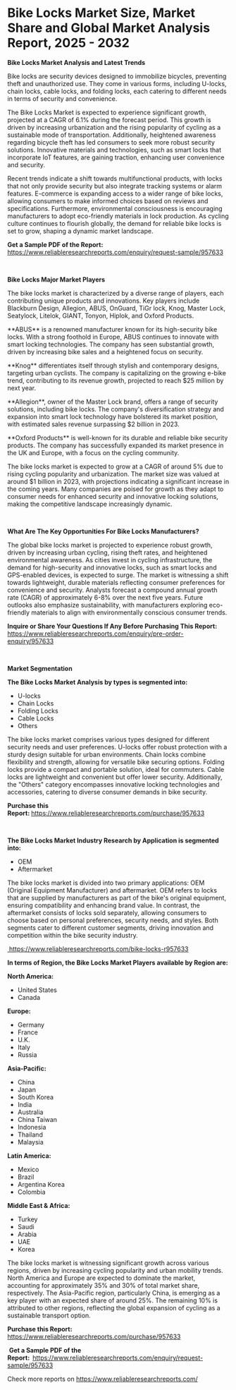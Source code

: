 <p><h1>Bike Locks Market Size, Market Share and Global Market Analysis Report, 2025 - 2032</h1></p><p><strong>Bike Locks Market Analysis and Latest Trends</strong></p>
<p><p>Bike locks are security devices designed to immobilize bicycles, preventing theft and unauthorized use. They come in various forms, including U-locks, chain locks, cable locks, and folding locks, each catering to different needs in terms of security and convenience. </p><p>The Bike Locks Market is expected to experience significant growth, projected at a CAGR of 6.1% during the forecast period. This growth is driven by increasing urbanization and the rising popularity of cycling as a sustainable mode of transportation. Additionally, heightened awareness regarding bicycle theft has led consumers to seek more robust security solutions. Innovative materials and technologies, such as smart locks that incorporate IoT features, are gaining traction, enhancing user convenience and security.</p><p>Recent trends indicate a shift towards multifunctional products, with locks that not only provide security but also integrate tracking systems or alarm features. E-commerce is expanding access to a wider range of bike locks, allowing consumers to make informed choices based on reviews and specifications. Furthermore, environmental consciousness is encouraging manufacturers to adopt eco-friendly materials in lock production. As cycling culture continues to flourish globally, the demand for reliable bike locks is set to grow, shaping a dynamic market landscape.</p></p>
<p><strong>Get a Sample PDF of the Report:&nbsp;</strong> <a href="https://www.reliableresearchreports.com/enquiry/request-sample/957633?utm_campaign=2283&utm_medium=2&utm_source=Github&utm_content=ia&utm_term=05042025&utm_id=bike-locks">https://www.reliableresearchreports.com/enquiry/request-sample/957633</a></p>
<p>&nbsp;</p>
<p><strong>Bike Locks Major Market Players</strong></p>
<p><p>The bike locks market is characterized by a diverse range of players, each contributing unique products and innovations. Key players include Blackburn Design, Allegion, ABUS, OnGuard, TiGr lock, Knog, Master Lock, Seatylock, Litelok, GIANT, Tonyon, Hiplok, and Oxford Products.</p><p>**ABUS** is a renowned manufacturer known for its high-security bike locks. With a strong foothold in Europe, ABUS continues to innovate with smart locking technologies. The company has seen substantial growth, driven by increasing bike sales and a heightened focus on security. </p><p>**Knog** differentiates itself through stylish and contemporary designs, targeting urban cyclists. The company is capitalizing on the growing e-bike trend, contributing to its revenue growth, projected to reach $25 million by next year.</p><p>**Allegion**, owner of the Master Lock brand, offers a range of security solutions, including bike locks. The company's diversification strategy and expansion into smart lock technology have bolstered its market position, with estimated sales revenue surpassing $2 billion in 2023.</p><p>**Oxford Products** is well-known for its durable and reliable bike security products. The company has successfully expanded its market presence in the UK and Europe, with a focus on the cycling community.</p><p>The bike locks market is expected to grow at a CAGR of around 5% due to rising cycling popularity and urbanization. The market size was valued at around $1 billion in 2023, with projections indicating a significant increase in the coming years. Many companies are poised for growth as they adapt to consumer needs for enhanced security and innovative locking solutions, making the competitive landscape increasingly dynamic.</p></p>
<p>&nbsp;</p>
<p><strong>What Are The Key Opportunities For Bike Locks Manufacturers?</strong></p>
<p><p>The global bike locks market is projected to experience robust growth, driven by increasing urban cycling, rising theft rates, and heightened environmental awareness. As cities invest in cycling infrastructure, the demand for high-security and innovative locks, such as smart locks and GPS-enabled devices, is expected to surge. The market is witnessing a shift towards lightweight, durable materials reflecting consumer preferences for convenience and security. Analysts forecast a compound annual growth rate (CAGR) of approximately 6-8% over the next five years. Future outlooks also emphasize sustainability, with manufacturers exploring eco-friendly materials to align with environmentally conscious consumer trends.</p></p>
<p><strong>Inquire or Share Your Questions If Any Before Purchasing This Report:</strong> <a href="https://www.reliableresearchreports.com/enquiry/pre-order-enquiry/957633?utm_campaign=2283&utm_medium=2&utm_source=Github&utm_content=ia&utm_term=05042025&utm_id=bike-locks">https://www.reliableresearchreports.com/enquiry/pre-order-enquiry/957633</a></p>
<p>&nbsp;</p>
<p><strong>Market Segmentation</strong></p>
<p><strong>The Bike Locks Market Analysis by types is segmented into:</strong></p>
<p><ul><li>U-locks</li><li>Chain Locks</li><li>Folding Locks</li><li>Cable Locks</li><li>Others</li></ul></p>
<p><p>The bike locks market comprises various types designed for different security needs and user preferences. U-locks offer robust protection with a sturdy design suitable for urban environments. Chain locks combine flexibility and strength, allowing for versatile bike securing options. Folding locks provide a compact and portable solution, ideal for commuters. Cable locks are lightweight and convenient but offer lower security. Additionally, the "Others" category encompasses innovative locking technologies and accessories, catering to diverse consumer demands in bike security.</p></p>
<p><strong>Purchase this Report:&nbsp;</strong><a href="https://www.reliableresearchreports.com/purchase/957633?utm_campaign=2283&utm_medium=2&utm_source=Github&utm_content=ia&utm_term=05042025&utm_id=bike-locks">https://www.reliableresearchreports.com/purchase/957633</a></p>
<p>&nbsp;</p>
<p><strong>The Bike Locks Market Industry Research by Application is segmented into:</strong></p>
<p><ul><li>OEM</li><li>Aftermarket</li></ul></p>
<p><p>The bike locks market is divided into two primary applications: OEM (Original Equipment Manufacturer) and aftermarket. OEM refers to locks that are supplied by manufacturers as part of the bike's original equipment, ensuring compatibility and enhancing brand value. In contrast, the aftermarket consists of locks sold separately, allowing consumers to choose based on personal preferences, security needs, and styles. Both segments cater to different customer segments, driving innovation and competition within the bike security industry.</p></p>
<p><a href="https://www.reliableresearchreports.com/bike-locks-r957633?utm_campaign=2283&utm_medium=2&utm_source=Github&utm_content=ia&utm_term=05042025&utm_id=bike-locks">&nbsp;https://www.reliableresearchreports.com/bike-locks-r957633</a></p>
<p><strong>In terms of Region, the Bike Locks Market Players available by Region are:</strong></p>
<p>
    <p> <strong> North America: </strong>
        <ul>
            <li>United States</li>
            <li>Canada</li>
        </ul>
        </p> 
    <p> <strong> Europe: </strong>
        <ul>
            <li>Germany</li>
            <li>France</li>
            <li>U.K.</li>
            <li>Italy</li>
            <li>Russia</li>
        </ul>
        </p> 
    <p> <strong> Asia-Pacific: </strong>
        <ul>
            <li>China</li>
            <li>Japan</li>
            <li>South Korea</li>
            <li>India</li>
            <li>Australia</li>
            <li>China Taiwan</li>
            <li>Indonesia</li>
            <li>Thailand</li>
            <li>Malaysia</li>
        </ul>
        </p> 
    <p> <strong> Latin America: </strong>
        <ul>
            <li>Mexico</li>
            <li>Brazil</li>
            <li>Argentina Korea</li>
            <li>Colombia</li>
        </ul>
        </p> 
    <p> <strong> Middle East & Africa: </strong>
        <ul>
            <li>Turkey</li>
            <li>Saudi</li>
            <li>Arabia</li>
            <li>UAE</li>
            <li>Korea</li>
        </ul>
    </p>
    </p>
<p><p>The bike locks market is witnessing significant growth across various regions, driven by increasing cycling popularity and urban mobility trends. North America and Europe are expected to dominate the market, accounting for approximately 35% and 30% of total market share, respectively. The Asia-Pacific region, particularly China, is emerging as a key player with an expected share of around 25%. The remaining 10% is attributed to other regions, reflecting the global expansion of cycling as a sustainable transport option.</p></p>
<p><strong>Purchase this Report: </strong><a href="https://www.reliableresearchreports.com/purchase/957633?utm_campaign=2283&utm_medium=2&utm_source=Github&utm_content=ia&utm_term=05042025&utm_id=bike-locks">https://www.reliableresearchreports.com/purchase/957633</a></p>
<p>&nbsp;<strong>Get a Sample PDF of the Report:&nbsp;&nbsp;</strong><a href="https://www.reliableresearchreports.com/enquiry/request-sample/957633?utm_campaign=2283&utm_medium=2&utm_source=Github&utm_content=ia&utm_term=05042025&utm_id=bike-locks">https://www.reliableresearchreports.com/enquiry/request-sample/957633</a></p>
<p><strong></strong></p>
<p>Check more reports on <a href="https://www.reliableresearchreports.com/?utm_campaign=2283&utm_medium=2&utm_source=Github&utm_content=ia&utm_term=05042025&utm_id=bike-locks">https://www.reliableresearchreports.com/</a></p>